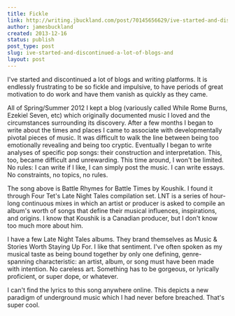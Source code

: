 ```yaml
---
title: Fickle
link: http://writing.jbuckland.com/post/70145656629/ive-started-and-discontinued-a-lot-of-blogs-and
author: jamesbuckland
created: 2013-12-16
status: publish
post_type: post
slug: ive-started-and-discontinued-a-lot-of-blogs-and
layout: post
---
```


I've started and discontinued a lot of blogs and writing platforms. It is endlessly frustrating to be so fickle and impulsive, to have periods of great motivation to do work and have them vanish as quickly as they came.

All of Spring/Summer 2012 I kept a blog (variously called While Rome Burns, Ezekiel Seven, etc) which originally documented music I loved and the circumstances surrounding its discovery. After a few months I began to write about the times and places I came to associate with developmentally pivotal pieces of music. It was difficult to walk the line between being too emotionally revealing and being too cryptic. Eventually I began to write analyses of specific pop songs: their construction and interpretation. This, too, became difficult and unrewarding.
This time around, I won't be limited. No rules: I can write if I like, I can simply post the music. I can write essays. No constraints, no topics, no rules.

The song above is Battle Rhymes for Battle Times by Koushik. I found it through Four Tet's Late Night Tales compilation set. LNT is a series of hour-long continuous mixes in which an artist or producer is asked to compile an album's worth of songs that define their musical influences, inspirations, and origins. I know that Koushik is a Canadian producer, but I don't know too much more about him.

I have a few Late Night Tales albums. They brand themselves as Music & Stories Worth Staying Up For. I like that sentiment. I've often spoken as my musical taste as being bound together by only one defining, genre-spanning characteristic: an artist, album, or song must have been made with intention. No careless art. Something has to be gorgeous, or lyrically proficient, or super dope, or whatever.

I can't find the lyrics to this song anywhere online. This depicts a new paradigm of underground music which I had never before breached. That's super cool.